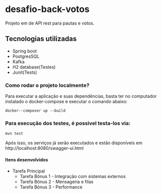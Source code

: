 # desafio-back-votos
Projeto em de API rest para pautas e votos.

## Tecnologias utilizadas
* Spring boot
* PostgresSQL
* Kafka
* H2 database(Testes)
* Junit(Tests)

### Como rodar o projeto localmente?

Para executar a aplicação e suas dependências, basta ter no computador instalado o docker-compose e executar o comando abaixo:
````
docker--composer up --build
````

### Para execução dos testes, é possivel testa-los via:
````
mvn test
````

Após isso, os serviços já serão executados e estão disponíveis em http://localhost:8080/swagger-ui.html

#### Itens desenvolvidos
* Tarefa Principal
    * Tarefa Bônus 1 - Integração com sistemas externos
    * Tarefa Bônus 2 - Mensageria e filas
    * Tarefa Bônus 3 - Performance
